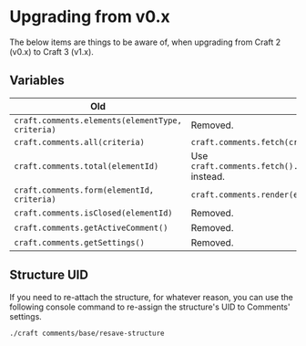 # Upgrading from v0.x
The below items are things to be aware of, when upgrading from Craft 2 (v0.x) to Craft 3 (v1.x).

## Variables

Old | New
--- | ---
`craft.comments.elements(elementType, criteria)` | Removed.
`craft.comments.all(criteria)` | `craft.comments.fetch(criteria).all()`
`craft.comments.total(elementId)` | Use `craft.comments.fetch().elementId(elementId).count()` instead.
`craft.comments.form(elementId, criteria)` | `craft.comments.render(elementId, criteria)`
`craft.comments.isClosed(elementId)` | Removed.
`craft.comments.getActiveComment()` | Removed.
`craft.comments.getSettings()` | Removed.

## Structure UID
If you need to re-attach the structure, for whatever reason, you can use the following console command to re-assign the structure's UID to Comments' settings.

```
./craft comments/base/resave-structure
```
